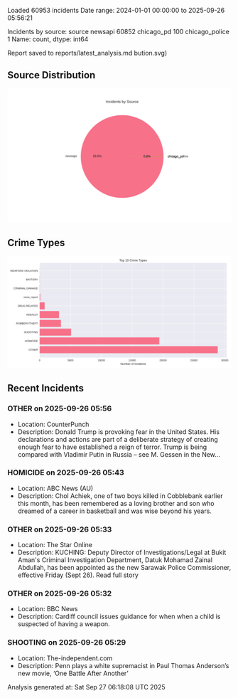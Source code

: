 
Loaded 60953 incidents
Date range: 2024-01-01 00:00:00 to 2025-09-26 05:56:21

Incidents by source:
source
newsapi           60852
chicago_pd          100
chicago_police        1
Name: count, dtype: int64

Report saved to reports/latest_analysis.md
bution.svg)

## Source Distribution
![Source Distribution](images/source_distribution.svg)

## Crime Types
![Crime Types](images/crime_types.svg)

## Recent Incidents

### OTHER on 2025-09-26 05:56
- Location: CounterPunch
- Description: Donald Trump is provoking fear in the United States. His declarations and actions are part of a deliberate strategy of creating enough fear to have established a reign of terror. Trump is being compared with Vladimir Putin in Russia – see M. Gessen in the New…


### HOMICIDE on 2025-09-26 05:43
- Location: ABC News (AU)
- Description: Chol Achiek, one of two boys killed in Cobblebank earlier this month, has been remembered as a loving brother and son who dreamed of a career in basketball and was wise beyond his years.


### OTHER on 2025-09-26 05:33
- Location: The Star Online
- Description: KUCHING: Deputy Director of Investigations/Legal at Bukit Aman's Criminal Investigation Department, Datuk Mohamad Zainal Abdullah, has been appointed as the new Sarawak Police Commissioner, effective Friday (Sept 26). Read full story


### OTHER on 2025-09-26 05:32
- Location: BBC News
- Description: Cardiff council issues guidance for when when a child is suspected of having a weapon.


### SHOOTING on 2025-09-26 05:29
- Location: The-independent.com
- Description: Penn plays a white supremacist in Paul Thomas Anderson’s new movie, ‘One Battle After Another’

Analysis generated at: Sat Sep 27 06:18:08 UTC 2025

